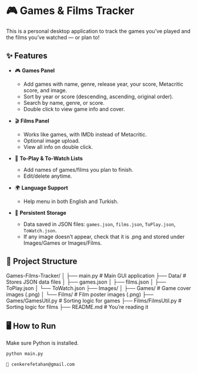 # 🎮 Games & Films Tracker

This is a personal desktop application to track the games you’ve played and the films you’ve watched — or plan to!

## ✨ Features

- 🎮 **Games Panel**  
  - Add games with name, genre, release year, your score, Metacritic score, and image.
  - Sort by year or score (descending, ascending, original order).
  - Search by name, genre, or score.
  - Double click to view game info and cover.

- 🎬 **Films Panel**  
  - Works like games, with IMDb instead of Metacritic.
  - Optional image upload.
  - View all info on double click.

- 📝 **To-Play & To-Watch Lists**  
  - Add names of games/films you plan to finish.
  - Edit/delete anytime.

- 🌍 **Language Support**  
  - Help menu in both English and Turkish.

- 💾 **Persistent Storage**  
  - Data saved in JSON files: `games.json`, `films.json`, `ToPlay.json`, `ToWatch.json`.
  - If any image doesn’t appear, check that it is .png and stored under Images/Games or Images/Films.

## 📁 Project Structure
Games-Films-Tracker/
│
├── main.py # Main GUI application
├── Data/ # Stores JSON data files
│ ├── games.json
│ ├── films.json
│ ├── ToPlay.json
│ └── ToWatch.json
├── Images/
│ ├── Games/ # Game cover images (.png)
│ └── Films/ # Film poster images (.png)
├── Games/GamesUtil.py # Sorting logic for games
├── Films/FilmsUtil.py # Sorting logic for films
├── README.md # You’re reading it


## 🖥 How to Run
Make sure Python is installed.

```bash
python main.py

📧 cenkerefetahan@gmail.com







